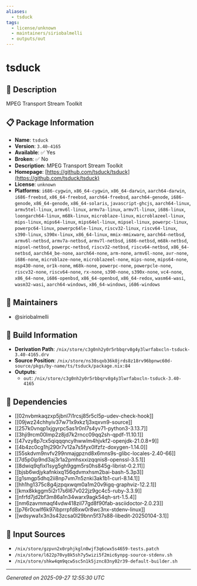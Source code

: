 ```yaml
---
aliases:
  - tsduck
tags:
  - license/unknown
  - maintainers/siriobalmelli
  - outputs/out
---
```


# tsduck

## 📝 Description

MPEG Transport Stream Toolkit

## 📋 Package Information

- **Name**: `tsduck`
- **Version**: `3.40-4165`
- **Available**: ✅ Yes
- **Broken**: ✅ No
- **Description**: MPEG Transport Stream Toolkit
- **Homepage**: [https://github.com/tsduck/tsduck](https://github.com/tsduck/tsduck)
- **License**: `unknown`
- **Platforms**: `i686-cygwin`, `x86_64-cygwin`, `x86_64-darwin`, `aarch64-darwin`, `i686-freebsd`, `x86_64-freebsd`, `aarch64-freebsd`, `aarch64-genode`, `i686-genode`, `x86_64-genode`, `x86_64-solaris`, `javascript-ghcjs`, `aarch64-linux`, `armv5tel-linux`, `armv6l-linux`, `armv7a-linux`, `armv7l-linux`, `i686-linux`, `loongarch64-linux`, `m68k-linux`, `microblaze-linux`, `microblazeel-linux`, `mips-linux`, `mips64-linux`, `mips64el-linux`, `mipsel-linux`, `powerpc-linux`, `powerpc64-linux`, `powerpc64le-linux`, `riscv32-linux`, `riscv64-linux`, `s390-linux`, `s390x-linux`, `x86_64-linux`, `mmix-mmixware`, `aarch64-netbsd`, `armv6l-netbsd`, `armv7a-netbsd`, `armv7l-netbsd`, `i686-netbsd`, `m68k-netbsd`, `mipsel-netbsd`, `powerpc-netbsd`, `riscv32-netbsd`, `riscv64-netbsd`, `x86_64-netbsd`, `aarch64_be-none`, `aarch64-none`, `arm-none`, `armv6l-none`, `avr-none`, `i686-none`, `microblaze-none`, `microblazeel-none`, `mips-none`, `mips64-none`, `msp430-none`, `or1k-none`, `m68k-none`, `powerpc-none`, `powerpcle-none`, `riscv32-none`, `riscv64-none`, `rx-none`, `s390-none`, `s390x-none`, `vc4-none`, `x86_64-none`, `i686-openbsd`, `x86_64-openbsd`, `x86_64-redox`, `wasm64-wasi`, `wasm32-wasi`, `aarch64-windows`, `x86_64-windows`, `i686-windows`
## 👥 Maintainers

- @siriobalmelli


## 🔧 Build Information

- **Derivation Path**: `/nix/store/c3g0nh2y0r5rbbqrv8g4y3lwrfabxcln-tsduck-3.40-4165.drv`
- **Source Position**: `/nix/store/ns30sqxb36k8jrds8z18rv96bpnwc60d-source/pkgs/by-name/ts/tsduck/package.nix:84`
- **Outputs**:
  - `out`:  `/nix/store/c3g0nh2y0r5rbbqrv8g4y3lwrfabxcln-tsduck-3.40-4165`

## 🔗 Dependencies

- [[02nvbmkaqzxp5jbnl7i1rcsj85r5cl5p-udev-check-hook]]
- [[09jwz24chhyiv37w71x9xkz1j3xqxvn9-source]]
- [[257k0vnqp1xjgyrpc5as1r0nl7s4yv71-python3-3.13.7]]
- [[3hji9rcm00lmp2z8jd7k2rncc09qq2sh-qpdf-11.10.1]]
- [[47vzy8p7cx5qiqqqncylhwwlm4hjvkf2-openjdk-21.0.8+9]]
- [[4b4zc0cg1hj290r7v12a7s5fyx0lfzfz-doxygen-1.14.0]]
- [[55skdvm9nvfv299nmajgpznd8x6mns9s-glibc-locales-2.40-66]]
- [[7d5p0ip9nd3aj3r1a2pmhsxxizqqnis8-openssl-3.5.1]]
- [[8dwiq9qfixl1syg5gh9ggm5rs0hs845g-librist-0.2.11]]
- [[bjsb6wdjykafnkixq156qdvmxhsm2bai-bash-5.3p3]]
- [[g1smgp5dhq2ii8np7vm7n5znki3ak1b1-curl-8.14.1]]
- [[hh1hg1375c8g4jzpqxwqm0a1m20v9igq-graphviz-12.2.1]]
- [[kmx8kkggm5i2r17s6l67v022jz9gc4c5-ruby-3.3.9]]
- [[nfrfd7jd2bf3m86a1n34warx9agk54qh-srt-1.5.4]]
- [[nm6zavmmaqf4vdw418zil77gd8f90fab-asciidoctor-2.0.23]]
- [[p76r0cwlf6k97ibprrpfd8xw0r8wc3nx-stdenv-linux]]
- [[wdsywa1x3n3s43zcsa0l29bnn5f37s88-libedit-20250104-3.1]]

## 📁 Input Sources

- `/nix/store/gzpvn2x0rphjkgln0wjf3q6cwx5s4659-tests.patch`
- `/nix/store/l622p70vy8k5sh7y5wizi5f2mic6ynpg-source-stdenv.sh`
- `/nix/store/shkw4qm9qcw5sc5n1k5jznc83ny02r39-default-builder.sh`

---
*Generated on 2025-09-27 12:55:30 UTC*
